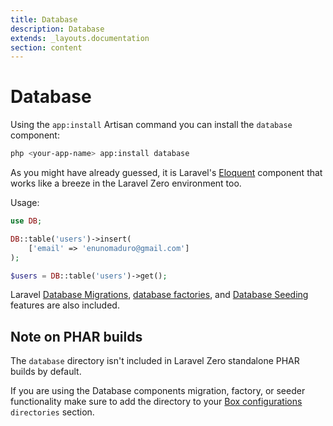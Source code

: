 ```yaml
---
title: Database
description: Database
extends: _layouts.documentation
section: content
---
```


# Database

Using the `app:install` Artisan command you can install the `database` component:
```bash
php <your-app-name> app:install database
```

As you might have already guessed, it is Laravel's [Eloquent](https://laravel.com/docs/eloquent) component
that works like a breeze in the Laravel Zero environment too.

Usage:

```php
use DB;

DB::table('users')->insert(
    ['email' => 'enunomaduro@gmail.com']
);

$users = DB::table('users')->get();
```

Laravel [Database Migrations](https://laravel.com/docs/migrations), [database factories](https://laravel.com/docs/database-testing#writing-factories), and [Database Seeding](https://laravel.com/docs/seeding) features are also included.

## Note on PHAR builds

The `database` directory isn't included in Laravel Zero standalone PHAR builds by default.

If you are using the Database components migration, factory, or seeder functionality make sure to add the directory to your [Box configurations](https://github.com/laravel-zero/laravel-zero/blob/stable/box.json) `directories` section.
